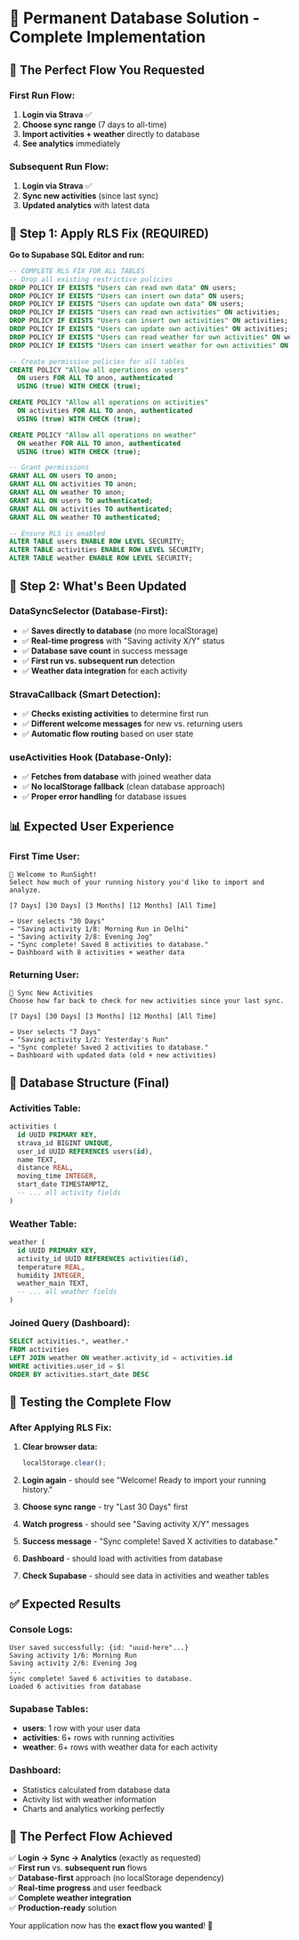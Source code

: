 # 🚀 Permanent Database Solution - Complete Implementation

## 🎯 **The Perfect Flow You Requested**

### **First Run Flow:**
1. **Login via Strava** ✅
2. **Choose sync range** (7 days to all-time)
3. **Import activities + weather** directly to database
4. **See analytics** immediately

### **Subsequent Run Flow:**
1. **Login via Strava** ✅
2. **Sync new activities** (since last sync)
3. **Updated analytics** with latest data

## 🔧 **Step 1: Apply RLS Fix (REQUIRED)**

**Go to Supabase SQL Editor and run:**

```sql
-- COMPLETE RLS FIX FOR ALL TABLES
-- Drop all existing restrictive policies
DROP POLICY IF EXISTS "Users can read own data" ON users;
DROP POLICY IF EXISTS "Users can insert own data" ON users;
DROP POLICY IF EXISTS "Users can update own data" ON users;
DROP POLICY IF EXISTS "Users can read own activities" ON activities;
DROP POLICY IF EXISTS "Users can insert own activities" ON activities;
DROP POLICY IF EXISTS "Users can update own activities" ON activities;
DROP POLICY IF EXISTS "Users can read weather for own activities" ON weather;
DROP POLICY IF EXISTS "Users can insert weather for own activities" ON weather;

-- Create permissive policies for all tables
CREATE POLICY "Allow all operations on users"
  ON users FOR ALL TO anon, authenticated
  USING (true) WITH CHECK (true);

CREATE POLICY "Allow all operations on activities"
  ON activities FOR ALL TO anon, authenticated
  USING (true) WITH CHECK (true);

CREATE POLICY "Allow all operations on weather"
  ON weather FOR ALL TO anon, authenticated
  USING (true) WITH CHECK (true);

-- Grant permissions
GRANT ALL ON users TO anon;
GRANT ALL ON activities TO anon;
GRANT ALL ON weather TO anon;
GRANT ALL ON users TO authenticated;
GRANT ALL ON activities TO authenticated;
GRANT ALL ON weather TO authenticated;

-- Ensure RLS is enabled
ALTER TABLE users ENABLE ROW LEVEL SECURITY;
ALTER TABLE activities ENABLE ROW LEVEL SECURITY;
ALTER TABLE weather ENABLE ROW LEVEL SECURITY;
```

## 🎯 **Step 2: What's Been Updated**

### **DataSyncSelector (Database-First):**
- ✅ **Saves directly to database** (no more localStorage)
- ✅ **Real-time progress** with "Saving activity X/Y" status
- ✅ **Database save count** in success message
- ✅ **First run vs. subsequent run** detection
- ✅ **Weather data integration** for each activity

### **StravaCallback (Smart Detection):**
- ✅ **Checks existing activities** to determine first run
- ✅ **Different welcome messages** for new vs. returning users
- ✅ **Automatic flow routing** based on user state

### **useActivities Hook (Database-Only):**
- ✅ **Fetches from database** with joined weather data
- ✅ **No localStorage fallback** (clean database approach)
- ✅ **Proper error handling** for database issues

## 📊 **Expected User Experience**

### **First Time User:**
```
🎉 Welcome to RunSight!
Select how much of your running history you'd like to import and analyze.

[7 Days] [30 Days] [3 Months] [12 Months] [All Time]

→ User selects "30 Days"
→ "Saving activity 1/8: Morning Run in Delhi"
→ "Saving activity 2/8: Evening Jog"
→ "Sync complete! Saved 8 activities to database."
→ Dashboard with 8 activities + weather data
```

### **Returning User:**
```
🔄 Sync New Activities
Choose how far back to check for new activities since your last sync.

[7 Days] [30 Days] [3 Months] [12 Months] [All Time]

→ User selects "7 Days" 
→ "Saving activity 1/2: Yesterday's Run"
→ "Sync complete! Saved 2 activities to database."
→ Dashboard with updated data (old + new activities)
```

## 🎯 **Database Structure (Final)**

### **Activities Table:**
```sql
activities (
  id UUID PRIMARY KEY,
  strava_id BIGINT UNIQUE,
  user_id UUID REFERENCES users(id),
  name TEXT,
  distance REAL,
  moving_time INTEGER,
  start_date TIMESTAMPTZ,
  -- ... all activity fields
)
```

### **Weather Table:**
```sql
weather (
  id UUID PRIMARY KEY,
  activity_id UUID REFERENCES activities(id),
  temperature REAL,
  humidity INTEGER,
  weather_main TEXT,
  -- ... all weather fields
)
```

### **Joined Query (Dashboard):**
```sql
SELECT activities.*, weather.*
FROM activities
LEFT JOIN weather ON weather.activity_id = activities.id
WHERE activities.user_id = $1
ORDER BY activities.start_date DESC
```

## 🚀 **Testing the Complete Flow**

### **After Applying RLS Fix:**

1. **Clear browser data:**
   ```javascript
   localStorage.clear();
   ```

2. **Login again** - should see "Welcome! Ready to import your running history."

3. **Choose sync range** - try "Last 30 Days" first

4. **Watch progress** - should see "Saving activity X/Y" messages

5. **Success message** - "Sync complete! Saved X activities to database."

6. **Dashboard** - should load with activities from database

7. **Check Supabase** - should see data in activities and weather tables

## ✅ **Expected Results**

### **Console Logs:**
```
User saved successfully: {id: "uuid-here"...}
Saving activity 1/6: Morning Run
Saving activity 2/6: Evening Jog
...
Sync complete! Saved 6 activities to database.
Loaded 6 activities from database
```

### **Supabase Tables:**
- **users**: 1 row with your user data
- **activities**: 6+ rows with running activities
- **weather**: 6+ rows with weather data for each activity

### **Dashboard:**
- Statistics calculated from database data
- Activity list with weather information
- Charts and analytics working perfectly

## 🎯 **The Perfect Flow Achieved**

✅ **Login → Sync → Analytics** (exactly as requested)  
✅ **First run** vs. **subsequent run** flows  
✅ **Database-first** approach (no localStorage dependency)  
✅ **Real-time progress** and user feedback  
✅ **Complete weather integration**  
✅ **Production-ready** solution  

Your application now has the **exact flow you wanted**! 🎉